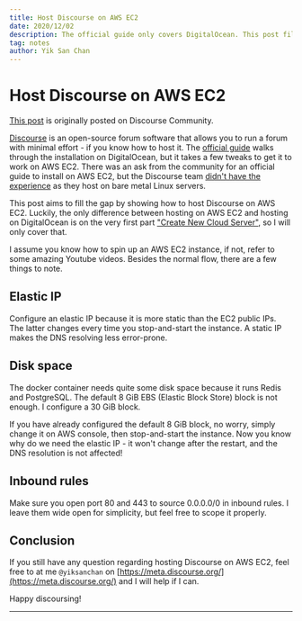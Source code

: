 ```yaml
---
title: Host Discourse on AWS EC2
date: 2020/12/02
description: The official guide only covers DigitalOcean. This post fills the gap.
tag: notes
author: Yik San Chan
---
```


# Host Discourse on AWS EC2

[This post](https://meta.discourse.org/t/guide-host-discourse-on-aws-ec2/172075) is originally posted on Discourse Community.

[Discourse](https://www.discourse.org/) is an open-source forum software that allows you to run a forum with minimal effort - if you know how to host it. The [official guide](https://github.com/discourse/discourse/blob/master/docs/INSTALL-cloud.md) walks through the installation on DigitalOcean, but it takes a few tweaks to get it to work on AWS EC2. There was an ask from the community for an official guide to install on AWS EC2, but the Discourse team [didn't have the experience](https://meta.discourse.org/t/document-for-installing-on-aws-ecs/37257) as they host on bare metal Linux servers.

This post aims to fill the gap by showing how to host Discourse on AWS EC2. Luckily, the only difference between hosting on AWS EC2 and hosting on DigitalOcean is on the very first part ["Create New Cloud Server"](https://github.com/discourse/discourse/blob/master/docs/INSTALL-cloud.md#create-new-cloud-server), so I will only cover that.

I assume you know how to spin up an AWS EC2 instance, if not, refer to some amazing Youtube videos. Besides the normal flow, there are a few things to note.

## Elastic IP

Configure an elastic IP because it is more static than the EC2 public IPs. The latter changes every time you stop-and-start the instance. A static IP makes the DNS resolving less error-prone.

## Disk space

The docker container needs quite some disk space because it runs Redis and PostgreSQL. The default 8 GiB EBS (Elastic Block Store) block is not enough. I configure a 30 GiB block.

If you have already configured the default 8 GiB block, no worry, simply change it on AWS console, then stop-and-start the instance. Now you know why do we need the elastic IP - it won't change after the restart, and the DNS resolution is not affected!

## Inbound rules

Make sure you open port 80 and 443 to source 0.0.0.0/0 in inbound rules. I leave them wide open for simplicity, but feel free to scope it properly.

## Conclusion

If you still have any question regarding hosting Discourse on AWS EC2, feel free to at me `@yiksanchan` on [https://meta.discourse.org/](https://meta.discourse.org/) and I will help if I can.

Happy discoursing!

---

